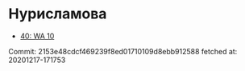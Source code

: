 # Нурисламова
- [40: WA 10](40.md)

Commit: 2153e48cdcf469239f8ed01710109d8ebb912588
 fetched at: 20201217-171753
